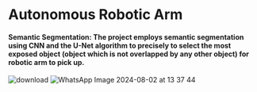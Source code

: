 # Autonomous Robotic Arm
#### Semantic Segmentation: The project employs semantic segmentation using CNN and the U-Net algorithm to precisely to select the most exposed object (object which is not overlapped by any other object) for robotic arm to pick up.

![download](https://github.com/user-attachments/assets/c93d7934-3060-4aa7-a048-1e186d8073f3)
![WhatsApp Image 2024-08-02 at 13 37 44](https://github.com/user-attachments/assets/90555c34-6059-4551-a3ef-594412283e65)
